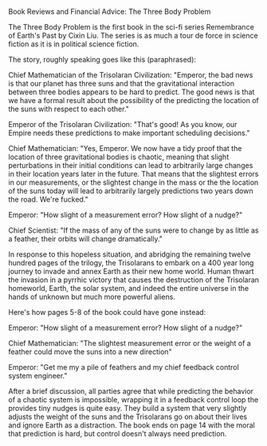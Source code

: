 Book Reviews and Financial Advice: The Three Body Problem

The Three Body Problem is the first book in the sci-fi series Remembrance of
Earth's Past by Cixin Liu. The series is as much a tour de force in science
fiction as it is in political science fiction.  

The story, roughly speaking goes like this (paraphrased):

Chief Mathematician of the Trisolaran Civilization: "Emperor, the bad news is that
our planet has three suns and that the gravitational interaction between three
bodies appears to be hard to predict. The good news is that we have a formal
result about the possibility of the predicting the location of the suns with
respect to each other."

Emperor of the Trisolaran Civilization: "That's good! As you know, our Empire
needs these predictions to make important scheduling decisions."

Chief Mathematician: "Yes, Emperor. We now have a tidy proof that the location
of three gravitational bodies is chaotic, meaning that slight perturbations in
their initial conditions can lead to arbitrarily large changes in their
location years later in the future. That means that the slightest errors in our
measurements, or the slightest change in the mass or the the location of the
suns today will lead to arbitrarily largely predictions two years down the
road. We're fucked."

Emperor: "How slight of a measurement error? How slight of a nudge?"

Chief Scientist: "If the mass of any of the suns were to change by as little
as a feather, their orbits will change dramatically."

In response to this hopeless situation, and abridging the remaining twelve
hundred pages of the trilogy, the Trisolarans to embark on a 400 year long
journey to invade and annex Earth as their new home world. Human thwart the
invasion in a pyrrhic victory that causes the destruction  of the Trisolaran
homeworld, Earth, the solar system, and indeed the entire universe in the hands
of unknown but much more powerful aliens.

Here's how pages 5-8 of the book could have gone instead: 

Emperor: "How slight of a measurement error? How slight of a nudge?"

Chief Mathematician: "The slightest measurement error or the weight of a feather
could move the suns into a new direction"

Emperor: "Get me my a pile of feathers and my chief feedback control system engineer."

After a brief discussion, all parties agree that while predicting the behavior
of a chaotic system is impossible, wrapping it in a  feedback control loop the
provides tiny nudges is quite easy. They build a system that very slightly
adjusts the weight of the suns and the Trisolarans go on about their lives and
ignore Earth as a distraction. The book ends on page 14 with the moral that
prediction is hard, but control doesn't always need prediction.
